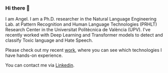### Hi there 👋

I am Angel. I am a Ph.D. researcher in the Natural Language Engineering Lab. at Pattern Recognition and Human Language Technologies (PRHLT) Research Center in the Universitat Politècnica de València (UPV).  I've recently worked with Deep Learning and Transformer models to detect and classify Toxic language and Hate Speech.

Please check out my recent [work](https://github.com/AngelFelipeMP/BERT-tweets-sexims-classification), where you can see which technologies I have hands-on experience.

You can contact me via [Linkedin](https://www.linkedin.com/in/angel-de-paula/).



<!--
**AngelFelipeMP/AngelFelipeMP** is a ✨ _special_ ✨ repository because its `README.md` (this file) appears on your GitHub profile.

Here are some ideas to get you started:

- 🔭 I’m currently working on ...
- 🌱 I’m currently learning ...
- 👯 I’m looking to collaborate on ...
- 🤔 I’m looking for help with ...
- 💬 Ask me about ...
- 📫 How to reach me: ...
- 😄 Pronouns: ...
- ⚡ Fun fact: ...
-->

